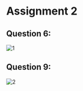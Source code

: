 # Assignment 2

## Question 6:
![1](https://github.com/SaifShahAi/pffall23/assets/142867921/0b4f2e6a-fecc-4bda-a6be-3a5e9c3a10da)

## Question 9:
![2](https://github.com/SaifShahAi/pffall23/assets/142867921/822fc548-c0ed-488e-b98c-955cb80ee90d)
